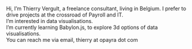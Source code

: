 Hi, I’m Thierry Vergult, a freelance consultant, living in Belgium. I prefer to drive projects at the crossroad of Payroll and IT. \
I’m interested in data visualisations. \
I’m currently learning Babylon.js, to explore 3d options of data visualisations. \
You can reach me via email, thierry at opayra dot com

<!---
thierryVergult/thierryVergult is a ✨ special ✨ repository because its `README.md` (this file) appears on your GitHub profile.
You can click the Preview link to take a look at your changes.
--->

